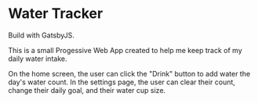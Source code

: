 # Water Tracker

Build with GatsbyJS.

This is a small Progessive Web App created to help me keep track of my daily water intake.

On the home screen, the user can click the "Drink" button to add water the day's water count. In the settings page, the user can clear their count, change their daily goal, and their water cup size.